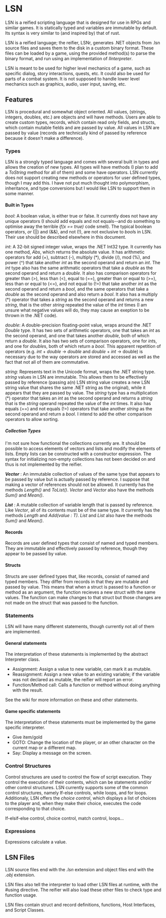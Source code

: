 # LSN
LSN is a reified scripting language that is designed for use in RPGs and similar games. It is statically typed and variables are immutable by default. Its syntax is very similar to (and inspired by) that of rust. 

LSN is a reified language; the reifier, LSNr, generates .NET objects from .lsn source files and saves them to the disk in a custom binary format. These files can be loaded by a game, using the provided method(s) to parse the binary format, and run using an implementation of *IInterpreter*.

LSN is meant to be used for higher level mechanics of a game, such as specific dialog, story interactions, quests, etc. It could also be used for parts of a combat system. It is not supposed to handle lower level mechanics such as graphics, audio, user input, saving, etc. 

## Features
LSN is procedural and somewhat object oriented. All values, (strings, integers, doubles, etc.) are objects and will have methods. Users are able to create custom types, records, which contain read only fields, and structs, which contain mutable fields and are passed by value. All values in LSN are passed by value (records are technically kind of passed by reference because it doesn't make a difference). 

### Types
LSN is a strongly typed language and comes with several built in types and allows the creation of new types. All types will have methods (I plan to add a *ToString* method for all of them) and some have operators. LSN currently does not support creating new methods or operators for user defined types, though I may add this. I have not put much thought into polymorphism, inheritance, and type conversions but I would like LSN to support them in some manner.
#### Built in Types
*bool*: A boolean value, is either true or false. It currently does not have any unique operators (I should add equals and not equals--and do something to optimise away the terrible *if(x == true)* code smell). The typical boolean operators, *or* (||) and (&&), and not (!), are not exclusive to *bool*s in LSN. Their use should be described elsewhere in this document.

*int*: A 32-bit signed integer value, wraps the .NET Int32 type. It currently has one method, *Abs*, which returns the absolute value. It has arithmetic operators for add (+), subtract (-), multiply (\*), divide (/), mod (%), and power (^) that take another *int* as the second operand and return an *int*. The *int* type also has the same arithmatic operators that take a *double* as the second operand and return a *double*. It also has comparison operators for greater than (>), less than (<), equal to (==), greater than or equal to (>=), less than or equal to (<=), and not equal to (!=) that take another *int* as the second operand and return a *bool*, and the same operators that take a *double* as the second operand and also return a *bool*. It also has a multiply (\*) operator that takes a *string* as the second operand and returns a new *string*, that is the other *string* repeated the value of the *int* times (I am unsure what negative values will do, they may cause an exeption to be thrown in the .NET code).

*double*: A double-precision floating-point value, wraps around the .NET *Double* type. It has two sets of arithmetic operators, one that takes an *int* as the second operand, and one that takes another *double*, both of which return a *double*. It also has two sets of comparison operators, one for *int*s, and one for *double*s, both of which return a *bool*. This apparent repetition of operators (e.g. *int* + *double* -> *double* and *double* + *int* -> double) is necessary due to the way operators are stored and accessed as well as the fact that not all of them are commutative.

*string*: Represents text in the Unicode format, wraps the .NET string type. *string* values in LSN are immutable. This allows them to be effectively passed by reference (passing a(n) LSN string value creates a new LSN string value that shares the same .NET string as the original), while it appears that they are passed by value. The *string* type has a multiplication (\*) operator that takes an *int* as the second operand and returns a *string* that is the *string* operand repeated the value of the *int* times. It also has equals (==) and not equals (!=) operators that take another *string* as the second operand and return a *bool*. I intend to add the other comparison operators to allow sorting.

##### Collection Types
I'm not sure how functional the collections currently are. It should be possible to access elements of vectors and lists and modify the elements of lists. Empty lists can be constructed with a constructor expression. The syntax for initializing non-empty collections has not been decided on and thus is not implemented by the reifier.

***Vector<T>*** : An immutable collection of values of the same type that appears to be passed by value but is actually passed by reference. I suppose that making a vector of references should not be allowed. It currently has the methods *Length()* and *ToList()*. *Vector<int>* and *Vector<double>* also have the methods *Sum()* and *Mean()*.

***List<T>*** : A mutable collection of variable length that is passed by reference. Like *Vector<T>*, all of its contents must be of the same type. It currently has the methods *Length* and *Add(value : T)*. *List<int>* and *List<double>* also have the methods *Sum()* and *Mean()*.

#### Records
Records are user defined types that consist of named and typed members. They are immutable and effectively passed by reference, though they appear to be passed by value.
#### Structs
Structs are user defined types that, like records, consist of named and typed members. They differ from records in that they are mutable and passed by value. This means that when a struct is passed to a function or method as an argument, the function recieves a new struct with the same values. The function can make changes to that struct but those changes are not made on the struct that was passed to the function.
### Statements
LSN will have many different statements, though currently not all of them are implemented.

#### General statements
The interpretation of these statements is implemented by the abstract Interpreter class.

* Assignment: Assign a value to new variable, can mark it as mutable.
* Reassignment: Assign a new value to an existing variable; if the variable was not declared as mutable, the reifier will report an error.
* Function/Method call: Calls a function or method without doing anything with the result.

See the wiki for more information on these and other statements.
#### Game specific statements
The interpretation of these statements must be implemented by the game specific interpreter.

* Give item/gold
* GOTO: Change the location of the player, or an other character on the current map or a different map.
* Say: Display a message on the screen.

### Control Structures
Control structures are used to control the flow of script execution. They control the execution of their contents, which can be statements and/or other control structures. LSN currently supports some of the common control structures, namely If-else controls, while loops, and for loops. Additionaly, LSN offers the *choice control*, which displays a list of choices to the player and, when they make their choice, executes the code corresponding to that choice.

If-elsif-else control, choice control, match control, loops...

### Expressions
Expressions calculate a value.

## LSN Files
LSN source files end with the *.lsn* extension and object files end with the *.obj* extension.

LSN files also tell the interpreter to load other LSN files at runtime, with the #using directive. The reifier will also load these other files to check type and function usage.

LSN files contain struct and record definitions, functions, Host Interfaces, and Script Classes.

